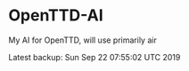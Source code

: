 # OpenTTD-AI
My AI for OpenTTD, will use primarily air

Latest backup: Sun Sep 22 07:55:02 UTC 2019
